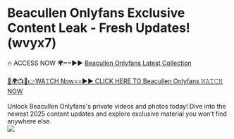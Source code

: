 # Beacullen Onlyfans Exclusive Content Leak - Fresh Updates! (wvyx7)

🔥 ACCESS NOW 🌍==►► <a href="https://tinyurl.com/kvy9nzfs" rel="nofollow">Beacullen Onlyfans Latest Collection</a>
<br><br>
[🔴🌍📺📱👉WA𝚃CH Now==►► CLICK HERE TO Beacullen Onlyfans 𝚆𝙰𝚃𝙲𝙷 NOW](https://tinyurl.com/kvy9nzfs)
<br><br>
Unlock Beacullen Onlyfans's private videos and photos today! Dive into the newest 2025 content updates and explore exclusive material you won’t find anywhere else.
<br>
<a href="https://tinyurl.com/kvy9nzfs" rel="nofollow" data-target="animated-image.originalLink"><img src="https://camo.githubusercontent.com/8a4f000d20f83aca3bf7ec5f350d767afa0574a8a352519fd8cfa583a6f93a33/68747470733a2f2f692e696d6775722e636f6d2f644a486b345a712e676966" data-canonical-src="https://i.imgur.com/dJHk4Zq.gif" style="max-width: 100%; display: inline-block;" data-target="animated-image.originalImage"></a>
<br>
